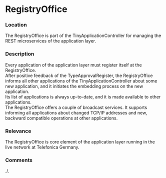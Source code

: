 # RegistryOffice

### Location
The RegistryOffice is part of the TinyApplicationController for managing the REST microservices of the application layer.  

### Description
Every application of the application layer must register itself at the RegistryOffice.  
After positive feedback of the TypeApprovalRegister, the RegistryOffice informs all other applications of the TinyApplicationController about some new application, and it initiates the embedding process on the new application.  
Its list of applications is always up-to-date, and it is made available to other applications.  
The RegistryOffice offers a couple of broadcast services. It supports informing all applications about changed TCP/IP addresses and new, backward compatible operations at other applications.  

### Relevance
The RegistryOffice is core element of the application layer running in the live network at Telefonica Germany.

### Comments
./.
